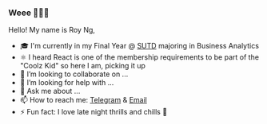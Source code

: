 ### Weee 👋😊🍰

Hello! My name is Roy Ng, 

- 🎓 I'm currently in my Final Year @ [SUTD](https://www.sutd.edu.sg/) majoring in Business Analytics
- ⚛️ I heard React is one of the membership requirements to be part of the "Coolz Kid" so here I am, picking it up
- 👯 I’m looking to collaborate on ...
- 🤔 I’m looking for help with ...
- 💬 Ask me about ...
- 📫 How to reach me: <a href="https://t.me/Banila97">Telegram</a> & <a href="mailto:royng34@gmail.com">Email</a>
- ⚡ Fun fact: I love late night thrills and chills 👻

